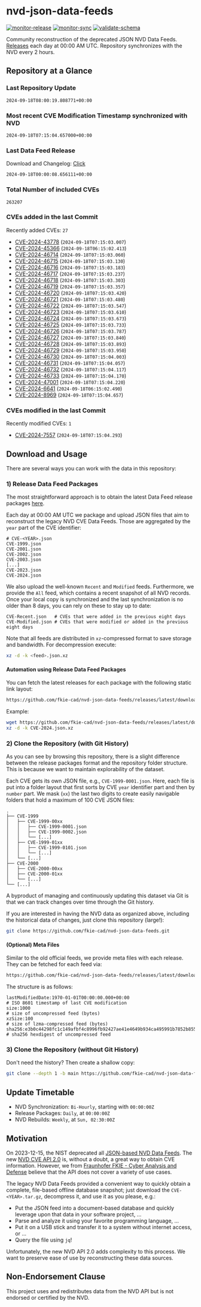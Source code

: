 # nvd-json-data-feeds

[![monitor-release](https://github.com/fkie-cad/nvd-json-data-feeds/actions/workflows/monitor_release.yml/badge.svg)](https://github.com/fkie-cad/nvd-json-data-feeds/actions/workflows/monitor_release.yml)
[![monitor-sync](https://github.com/fkie-cad/nvd-json-data-feeds/actions/workflows/monitor_sync.yml/badge.svg)](https://github.com/fkie-cad/nvd-json-data-feeds/actions/workflows/monitor_sync.yml)
[![validate-schema](https://github.com/fkie-cad/nvd-json-data-feeds/actions/workflows/validate_schema.yml/badge.svg)](https://github.com/fkie-cad/nvd-json-data-feeds/actions/workflows/validate_schema.yml)

Community reconstruction of the deprecated JSON NVD Data Feeds.
[Releases](https://github.com/fkie-cad/nvd-json-data-feeds/releases/latest) each day at 00:00 AM UTC.
Repository synchronizes with the NVD every 2 hours.

## Repository at a Glance

### Last Repository Update

```plain
2024-09-18T08:00:19.808771+00:00
```

### Most recent CVE Modification Timestamp synchronized with NVD

```plain
2024-09-18T07:15:04.657000+00:00
```

### Last Data Feed Release

Download and Changelog: [Click](https://github.com/fkie-cad/nvd-json-data-feeds/releases/latest)

```plain
2024-09-18T00:00:08.656111+00:00
```

### Total Number of included CVEs

```plain
263207
```

### CVEs added in the last Commit

Recently added CVEs: `27`

- [CVE-2024-43778](CVE-2024/CVE-2024-437xx/CVE-2024-43778.json) (`2024-09-18T07:15:03.007`)
- [CVE-2024-45366](CVE-2024/CVE-2024-453xx/CVE-2024-45366.json) (`2024-09-18T06:15:02.413`)
- [CVE-2024-46714](CVE-2024/CVE-2024-467xx/CVE-2024-46714.json) (`2024-09-18T07:15:03.060`)
- [CVE-2024-46715](CVE-2024/CVE-2024-467xx/CVE-2024-46715.json) (`2024-09-18T07:15:03.130`)
- [CVE-2024-46716](CVE-2024/CVE-2024-467xx/CVE-2024-46716.json) (`2024-09-18T07:15:03.183`)
- [CVE-2024-46717](CVE-2024/CVE-2024-467xx/CVE-2024-46717.json) (`2024-09-18T07:15:03.237`)
- [CVE-2024-46718](CVE-2024/CVE-2024-467xx/CVE-2024-46718.json) (`2024-09-18T07:15:03.303`)
- [CVE-2024-46719](CVE-2024/CVE-2024-467xx/CVE-2024-46719.json) (`2024-09-18T07:15:03.357`)
- [CVE-2024-46720](CVE-2024/CVE-2024-467xx/CVE-2024-46720.json) (`2024-09-18T07:15:03.420`)
- [CVE-2024-46721](CVE-2024/CVE-2024-467xx/CVE-2024-46721.json) (`2024-09-18T07:15:03.480`)
- [CVE-2024-46722](CVE-2024/CVE-2024-467xx/CVE-2024-46722.json) (`2024-09-18T07:15:03.547`)
- [CVE-2024-46723](CVE-2024/CVE-2024-467xx/CVE-2024-46723.json) (`2024-09-18T07:15:03.610`)
- [CVE-2024-46724](CVE-2024/CVE-2024-467xx/CVE-2024-46724.json) (`2024-09-18T07:15:03.673`)
- [CVE-2024-46725](CVE-2024/CVE-2024-467xx/CVE-2024-46725.json) (`2024-09-18T07:15:03.733`)
- [CVE-2024-46726](CVE-2024/CVE-2024-467xx/CVE-2024-46726.json) (`2024-09-18T07:15:03.787`)
- [CVE-2024-46727](CVE-2024/CVE-2024-467xx/CVE-2024-46727.json) (`2024-09-18T07:15:03.840`)
- [CVE-2024-46728](CVE-2024/CVE-2024-467xx/CVE-2024-46728.json) (`2024-09-18T07:15:03.893`)
- [CVE-2024-46729](CVE-2024/CVE-2024-467xx/CVE-2024-46729.json) (`2024-09-18T07:15:03.950`)
- [CVE-2024-46730](CVE-2024/CVE-2024-467xx/CVE-2024-46730.json) (`2024-09-18T07:15:04.003`)
- [CVE-2024-46731](CVE-2024/CVE-2024-467xx/CVE-2024-46731.json) (`2024-09-18T07:15:04.057`)
- [CVE-2024-46732](CVE-2024/CVE-2024-467xx/CVE-2024-46732.json) (`2024-09-18T07:15:04.117`)
- [CVE-2024-46733](CVE-2024/CVE-2024-467xx/CVE-2024-46733.json) (`2024-09-18T07:15:04.170`)
- [CVE-2024-47001](CVE-2024/CVE-2024-470xx/CVE-2024-47001.json) (`2024-09-18T07:15:04.220`)
- [CVE-2024-6641](CVE-2024/CVE-2024-66xx/CVE-2024-6641.json) (`2024-09-18T06:15:02.490`)
- [CVE-2024-8969](CVE-2024/CVE-2024-89xx/CVE-2024-8969.json) (`2024-09-18T07:15:04.657`)


### CVEs modified in the last Commit

Recently modified CVEs: `1`

- [CVE-2024-7557](CVE-2024/CVE-2024-75xx/CVE-2024-7557.json) (`2024-09-18T07:15:04.293`)


## Download and Usage

There are several ways you can work with the data in this repository:

### 1) Release Data Feed Packages

The most straightforward approach is to obtain the latest Data Feed release packages [here](https://github.com/fkie-cad/nvd-json-data-feeds/releases/latest).

Each day at 00:00 AM UTC we package and upload JSON files that aim to reconstruct the legacy NVD CVE Data Feeds.
Those are aggregated by the `year` part of the CVE identifier:

```
# CVE-<YEAR>.json
CVE-1999.json
CVE-2001.json
CVE-2002.json
CVE-2003.json
[...]
CVE-2023.json
CVE-2024.json
```

We also upload the well-known `Recent` and `Modified` feeds.
Furthermore, we provide the `All` feed, which contains a recent snapshot of all NVD records.
Once your local copy is synchronized and the last synchronization is no older than 8 days, you can rely on these to stay up to date:

```plain
CVE-Recent.json   # CVEs that were added in the previous eight days
CVE-Modified.json # CVEs that were modified or added in the previous eight days
```

Note that all feeds are distributed in `xz`-compressed format to save storage and bandwidth.
For decompression execute:

```sh
xz -d -k <feed>.json.xz
```

#### Automation using Release Data Feed Packages

You can fetch the latest releases for each package with the following static link layout:

```sh
https://github.com/fkie-cad/nvd-json-data-feeds/releases/latest/download/CVE-<YEAR>.json.xz
```

Example:

```sh
wget https://github.com/fkie-cad/nvd-json-data-feeds/releases/latest/download/CVE-2024.json.xz
xz -d -k CVE-2024.json.xz
```

### 2) Clone the Repository (with Git History)

As you can see by browsing this repository, there is a slight difference between the release packages format and the repository folder structure.
This is because we want to maintain explorability of the dataset.

Each CVE gets its own JSON file, e.g., `CVE-1999-0001.json`.
Here, each file is put into a folder layout that first sorts by CVE `year` identifier part and then by `number` part.
We mask (`xx`) the last two digits to create easily navigable folders that hold a maximum of 100 CVE JSON files:

```plain
.
├── CVE-1999
│   ├── CVE-1999-00xx
│   │   ├── CVE-1999-0001.json
│   │   ├── CVE-1999-0002.json
│   │   └── [...]
│   ├── CVE-1999-01xx
│   │   ├── CVE-1999-0101.json
│   │   └── [...]
│   └── [...]
├── CVE-2000
│   ├── CVE-2000-00xx
│   ├── CVE-2000-01xx
│   └── [...]
└── [...]
```

A byproduct of managing and continuously updating this dataset via Git is that we can track changes over time through the Git history.

If you are interested in having the NVD data as organized above, including the historical data of changes, just clone this repository (large!):

```sh
git clone https://github.com/fkie-cad/nvd-json-data-feeds.git
```

#### (Optional) Meta Files

Similar to the old official feeds, we provide meta files with each release. They can be fetched for each feed via:

```sh
https://github.com/fkie-cad/nvd-json-data-feeds/releases/latest/download/CVE-<YEAR>.meta
```

The structure is as follows:

```plain
lastModifiedDate:1970-01-01T00:00:00.000+00:00                          # ISO 8601 timestamp of last CVE modification
size:1000                                                               # size of uncompressed feed (bytes)
xzSize:100                                                              # size of lzma-compressed feed (bytes)
sha256:e3b0c44298fc1c149afbf4c8996fb92427ae41e4649b934ca495991b7852b855 # sha256 hexdigest of uncompressed feed
```

### 3) Clone the Repository (without Git History)

Don't need the history? Then create a shallow copy:

```sh
git clone --depth 1 -b main https://github.com/fkie-cad/nvd-json-data-feeds.git
```


## Update Timetable

* NVD Synchronization: `Bi-Hourly`, starting with `00:00:00Z`
* Release Packages: `Daily`, at `00:00:00Z`
* NVD Rebuilds: `Weekly`, at `Sun, 02:30:00Z`


## Motivation

On 2023-12-15, the NIST deprecated all [JSON-based NVD Data Feeds](https://nvd.nist.gov/vuln/data-feeds#divRetirementBanner-1).
The new [NVD CVE API 2.0](https://nvd.nist.gov/developers/vulnerabilities) is, without a doubt, a great way to obtain CVE information.
However, we from [Fraunhofer FKIE - Cyber Analysis and Defense](https://www.fkie.fraunhofer.de/en/departments/cad.html) believe that the API does not cover a variety of use cases.

The legacy NVD Data Feeds provided a convenient way to quickly obtain a complete, file-based offline database snapshot; just download the `CVE-<YEAR>.tar.gz`, decompress it, and use it as you please, e.g.:

- Put the JSON feed into a document-based database and quickly leverage upon that data in your software project, ...
- Parse and analyze it using your favorite programming language, ...
- Put it on a USB stick and transfer it to a system without internet access, or ...
- Query the file using `jq`!

Unfortunately, the new NVD API 2.0 adds complexity to this process.
We want to preserve ease of use by reconstructing these data sources.

## Non-Endorsement Clause

This project uses and redistributes data from the NVD API but is not endorsed or certified by the NVD.